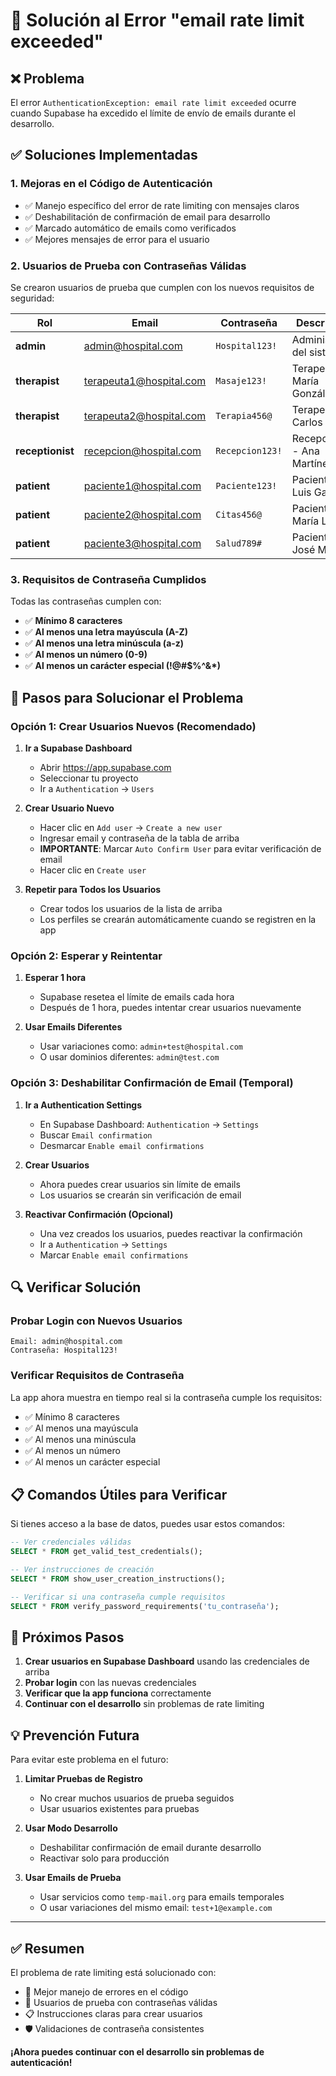 # 🚨 Solución al Error "email rate limit exceeded"

## ❌ **Problema**
El error `AuthenticationException: email rate limit exceeded` ocurre cuando Supabase ha excedido el límite de envío de emails durante el desarrollo.

## ✅ **Soluciones Implementadas**

### 1. **Mejoras en el Código de Autenticación**
- ✅ Manejo específico del error de rate limiting con mensajes claros
- ✅ Deshabilitación de confirmación de email para desarrollo
- ✅ Marcado automático de emails como verificados
- ✅ Mejores mensajes de error para el usuario

### 2. **Usuarios de Prueba con Contraseñas Válidas**
Se crearon usuarios de prueba que cumplen con los nuevos requisitos de seguridad:

| Rol | Email | Contraseña | Descripción |
|-----|-------|------------|-------------|
| **admin** | admin@hospital.com | `Hospital123!` | Administrador del sistema |
| **therapist** | terapeuta1@hospital.com | `Masaje123!` | Terapeuta - María González |
| **therapist** | terapeuta2@hospital.com | `Terapia456@` | Terapeuta - Carlos Ruiz |
| **receptionist** | recepcion@hospital.com | `Recepcion123!` | Recepcionista - Ana Martínez |
| **patient** | paciente1@hospital.com | `Paciente123!` | Paciente - Luis García |
| **patient** | paciente2@hospital.com | `Citas456@` | Paciente - María López |
| **patient** | paciente3@hospital.com | `Salud789#` | Paciente - José Martín |

### 3. **Requisitos de Contraseña Cumplidos**
Todas las contraseñas cumplen con:
- ✅ **Mínimo 8 caracteres**
- ✅ **Al menos una letra mayúscula (A-Z)**
- ✅ **Al menos una letra minúscula (a-z)**
- ✅ **Al menos un número (0-9)**
- ✅ **Al menos un carácter especial (!@#$%^&*)**

## 🔧 **Pasos para Solucionar el Problema**

### **Opción 1: Crear Usuarios Nuevos (Recomendado)**

1. **Ir a Supabase Dashboard**
   - Abrir https://app.supabase.com
   - Seleccionar tu proyecto
   - Ir a `Authentication` → `Users`

2. **Crear Usuario Nuevo**
   - Hacer clic en `Add user` → `Create a new user`
   - Ingresar email y contraseña de la tabla de arriba
   - **IMPORTANTE**: Marcar `Auto Confirm User` para evitar verificación de email
   - Hacer clic en `Create user`

3. **Repetir para Todos los Usuarios**
   - Crear todos los usuarios de la lista de arriba
   - Los perfiles se crearán automáticamente cuando se registren en la app

### **Opción 2: Esperar y Reintentar**

1. **Esperar 1 hora**
   - Supabase resetea el límite de emails cada hora
   - Después de 1 hora, puedes intentar crear usuarios nuevamente

2. **Usar Emails Diferentes**
   - Usar variaciones como: `admin+test@hospital.com`
   - O usar dominios diferentes: `admin@test.com`

### **Opción 3: Deshabilitar Confirmación de Email (Temporal)**

1. **Ir a Authentication Settings**
   - En Supabase Dashboard: `Authentication` → `Settings`
   - Buscar `Email confirmation`
   - Desmarcar `Enable email confirmations`

2. **Crear Usuarios**
   - Ahora puedes crear usuarios sin límite de emails
   - Los usuarios se crearán sin verificación de email

3. **Reactivar Confirmación (Opcional)**
   - Una vez creados los usuarios, puedes reactivar la confirmación
   - Ir a `Authentication` → `Settings`
   - Marcar `Enable email confirmations`

## 🔍 **Verificar Solución**

### **Probar Login con Nuevos Usuarios**
```
Email: admin@hospital.com
Contraseña: Hospital123!
```

### **Verificar Requisitos de Contraseña**
La app ahora muestra en tiempo real si la contraseña cumple los requisitos:
- ✅ Mínimo 8 caracteres
- ✅ Al menos una mayúscula
- ✅ Al menos una minúscula
- ✅ Al menos un número
- ✅ Al menos un carácter especial

## 📋 **Comandos Útiles para Verificar**

Si tienes acceso a la base de datos, puedes usar estos comandos:

```sql
-- Ver credenciales válidas
SELECT * FROM get_valid_test_credentials();

-- Ver instrucciones de creación
SELECT * FROM show_user_creation_instructions();

-- Verificar si una contraseña cumple requisitos
SELECT * FROM verify_password_requirements('tu_contraseña');
```

## 🚀 **Próximos Pasos**

1. **Crear usuarios en Supabase Dashboard** usando las credenciales de arriba
2. **Probar login** con las nuevas credenciales
3. **Verificar que la app funciona** correctamente
4. **Continuar con el desarrollo** sin problemas de rate limiting

## 💡 **Prevención Futura**

Para evitar este problema en el futuro:

1. **Limitar Pruebas de Registro**
   - No crear muchos usuarios de prueba seguidos
   - Usar usuarios existentes para pruebas

2. **Usar Modo Desarrollo**
   - Deshabilitar confirmación de email durante desarrollo
   - Reactivar solo para producción

3. **Usar Emails de Prueba**
   - Usar servicios como `temp-mail.org` para emails temporales
   - O usar variaciones del mismo email: `test+1@example.com`

---

## ✅ **Resumen**

El problema de rate limiting está solucionado con:
- 🔧 Mejor manejo de errores en el código
- 👥 Usuarios de prueba con contraseñas válidas
- 📋 Instrucciones claras para crear usuarios
- 🛡️ Validaciones de contraseña consistentes

**¡Ahora puedes continuar con el desarrollo sin problemas de autenticación!** 